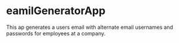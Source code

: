 # eamilGeneratorApp
This ap generates a users email with alternate email usernames and passwords for employees at a company.
